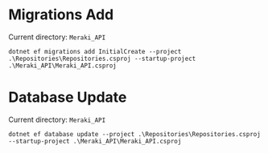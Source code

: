 # Migrations Add

Current directory: `Meraki_API`

```
dotnet ef migrations add InitialCreate --project .\Repositories\Repositories.csproj --startup-project .\Meraki_API\Meraki_API.csproj
```


# Database Update

Current directory: `Meraki_API`

```
dotnet ef database update --project .\Repositories\Repositories.csproj --startup-project .\Meraki_API\Meraki_API.csproj

```

